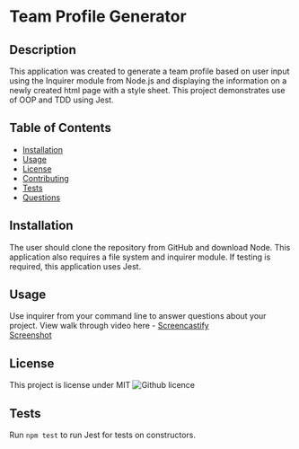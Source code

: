 # Team Profile Generator 

## Description 
This application was created to generate a team profile based on user input using the Inquirer module from Node.js and displaying the information on a newly created html page with a style sheet. This project demonstrates use of OOP and TDD using Jest. 
 
## Table of Contents
* [Installation](#installation)
* [Usage](#usage)
* [License](#license)
* [Contributing](#contributing)
* [Tests](#tests)
* [Questions](#questions)

## Installation 
The user should clone the repository from GitHub and download Node. This application also requires a file system and inquirer module. If testing is required, this application uses Jest. 

## Usage 
Use inquirer from your command line to answer questions about your project.
View walk through video here - [Screencastify](https://drive.google.com/file/d/1yS1RXXni5FA-sDp_LK4hnMeG655NIWz0/view?usp=sharing)<br>
[Screenshot](./assets/image/team-profile-generator.png)


## License 
This project is license under MIT
![Github licence](http://img.shields.io/badge/license-MIT-blue.svg)

## Tests
Run `npm test` to run Jest for tests on constructors. 

